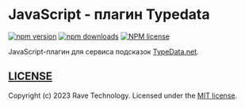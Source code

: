 # JavaScript - плагин Typedata

[![npm version](https://badge.fury.io/js/typedata-suggestions.svg)](https://badge.fury.io/js/typedata-suggestions)
[![npm downloads](https://img.shields.io/npm/dw/typedata-suggestions)](https://badge.fury.io/js/typedata-suggestions)
[![NPM license](https://img.shields.io/npm/l/typedata-suggestions)](https://github.com/rave-technology/typedata-suggestions/blob/main/LICENSE)

JavaScript-плагин для сервиса подсказок [TypeData.net](https://typedata.net?utm_source=github&utm_medium=vue-component).


## [LICENSE](https://github.com/rave-technology/typedata-suggestions/blob/master/LICENSE)

Copyright (c) 2023 Rave Technology. Licensed under the [MIT license](https://github.com/rave-technology/typedata-suggestions/blob/master/LICENSE).
